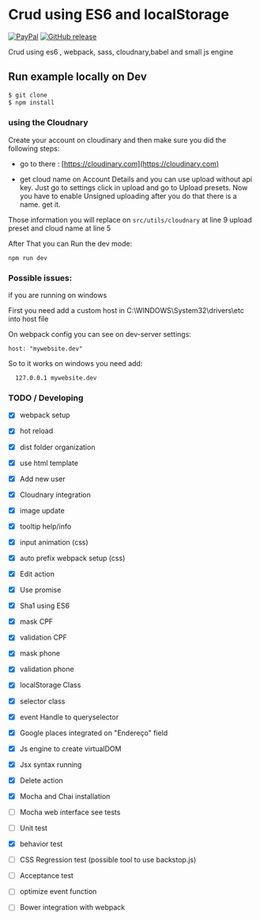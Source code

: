 # Crud using ES6 and localStorage

[![PayPal](https://img.shields.io/badge/donate-paypal-blue.svg?style=flat-square)](https://paypal.me/rafaelfaria)
[![GitHub release](https://img.shields.io/badge/version%3A-1.0.0--beta-green.svg?style=flat-square)](https://github.com/rrfaria/crud-es6-localstorage/)

Crud using es6 , webpack, sass, cloudnary,babel and small js engine

## Run example locally on Dev
```bash
$ git clone
$ npm install
```

### using the Cloudnary 

Create your account on cloudinary and then make sure you did the following steps:

* go to there : [https://cloudinary.com](https://cloudinary.com)

* get cloud name on Account Details and you can use upload without api key. Just go to settings 
click in upload and go to Upload presets. Now you have to enable Unsigned uploading
after you do that 
there is a name. get it.

Those information you will replace on ``` src/utils/cloudnary ``` at line 9 upload preset and cloud name at line 5
 
 After That you can Run the dev mode:

 ```
 npm run dev
 ```
 
  ### Possible issues:
 
 if you are running on windows 
 
 First you need add a custom host in C:\WINDOWS\System32\drivers\etc into host file 
 
 On webpack config you can see on dev-server settings:
  ``` 
  host: "mywebsite.dev" 
  ```
  So to it works on windows you need add:
```
  127.0.0.1 mywebsite.dev
```
 
 ### TODO / Developing
 
 - [x] webpack setup
 - [x] hot reload
 - [x] dist folder organization
 - [x] use html template
 - [x] Add new user
 - [x] Cloudnary integration
 - [x] image update
 - [x] tooltip help/info
 - [x] input animation (css)
 - [x] auto prefix webpack setup (css)
 - [x] Edit action
 - [x] Use promise
 - [x] Sha1 using ES6 
 - [x] mask CPF  
 - [x] validation CPF  
 - [x] mask phone 
 - [x] validation phone 
 - [x] localStorage Class 
 - [x] selector class
 - [x] event Handle to queryselector 
 - [x] Google places integrated on "Endereço" field
 - [X] Js engine to create virtualDOM 
 - [x] Jsx syntax running
 - [x] Delete action
 - [x] Mocha and Chai installation
 - [ ] Mocha web interface see tests
 - [ ] Unit test
 - [x] behavior test
 - [ ] CSS Regression test (possible tool to use backstop.js)
 - [ ] Acceptance test
 - [ ] optimize event function
 - [ ] Bower integration with webpack
 
 

